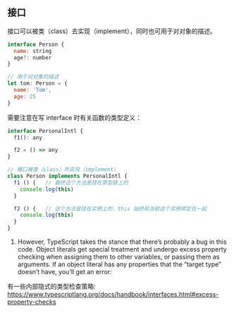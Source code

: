 ## 接口

接口可以被类（class）去实现（implement），同时也可用于对对象的描述。

```javascript
interface Person {
  name: string
  age?: number
}

// 用于对对象的描述
let tom: Person = {
  name: 'Tom',
  age: 25
}
```

需要注意在写 interface 时有关函数的类型定义：

```javascript
interface PersonalIntl {
  f1(): any

  f2 = () => any
}

// 接口被类（class）所实现（implement）
class Person implements PersonalIntl {
  f1 () {   // 最终这个方法是挂在原型链上的
    console.log(this)
  }

  f2 () {   // 这个方法是挂在实例上的，this 始终和当前这个实例绑定在一起
    console.log(this)
  }
}
```


1. However, TypeScript takes the stance that there’s probably a bug in this code. Object literals get special treatment and undergo excess property checking when assigning them to other variables, or passing them as arguments. If an object literal has any properties that the “target type” doesn’t have, you’ll get an error:


有一些内部隐式的类型检查策略: https://www.typescriptlang.org/docs/handbook/interfaces.html#excess-property-checks